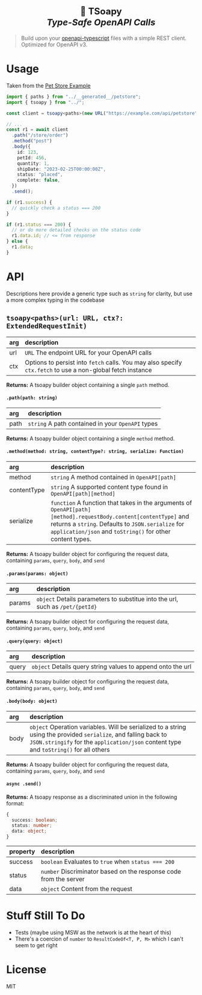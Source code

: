 <h1 align="center">
  <span style="font-size:24px">🧼 TSoapy</span><br />
  <sub><i>Type-Safe OpenAPI Calls</i></sub>
</h1>

> Build upon your [openapi-typescript](https://github.com/drwpow/openapi-typescript) files with a simple REST client. Optimized for OpenAPI v3.

# Usage

Taken from the [Pet Store Example](https://github.com/jakobo/tsoapy/blob/main/src/examples/petstore.ts)

```ts
import { paths } from "../__generated__/petstore";
import { tsoapy } from "../";

const client = tsoapy<paths>(new URL("https://example.com/api/petstore"));

// ...
const r1 = await client
  .path("/store/order")
  .method("post")
  .body({
    id: 123,
    petId: 456,
    quantity: 1,
    shipDate: "2023-02-25T00:00:00Z",
    status: "placed",
    complete: false,
  })
  .send();

if (r1.success) {
  // quickly check a status === 200
}

if (r1.status === 200) {
  // or do more detailed checks on the status code
  r1.data.id; // <= from response
} else {
  r1.data;
}
```

# API

Descriptions here provide a generic type such as `string` for clarity, but use a more complex typing in the codebase

## `tsoapy<paths>(url: URL, ctx?: ExtendedRequestInit)`

| arg | description                                                                                                |
| :-- | :--------------------------------------------------------------------------------------------------------- |
| url | `URL` The endpoint URL for your OpenAPI calls                                                              |
| ctx | Options to persist into `fetch` calls. You may also specify `ctx.fetch` to use a non-global fetch instance |

**Returns:** A tsoapy builder object containing a single `path` method.

#### `.path(path: string)`

| arg  | description                                       |
| :--- | :------------------------------------------------ |
| path | `string` A path contained in your `OpenAPI` types |

**Returns:** A tsoapy builder object containing a single `method` method.

#### `.method(method: string, contentType?: string, serialize: Function)`

| arg         | description                                                                                                                                                                                                                         |
| :---------- | :---------------------------------------------------------------------------------------------------------------------------------------------------------------------------------------------------------------------------------- |
| method      | `string` A method contained in `OpenAPI[path]`                                                                                                                                                                                      |
| contentType | `string` A supported content type found in `OpenAPI[path][method]`                                                                                                                                                                  |
| serialize   | `function` A function that takes in the arguments of `OpenAPI[path][method].requestBody.content[contentType]` and returns a `string`. Defaults to `JSON.serialize` for `application/json` and `toString()` for other content types. |

**Returns:** A tsoapy builder object for configuring the request data, containing `params`, `query`, `body`, and `send`

#### `.params(params: object)`

| arg    | description                                                                   |
| :----- | :---------------------------------------------------------------------------- |
| params | `object` Details parameters to substitue into the url, such as `/pet/{petId}` |

**Returns:** A tsoapy builder object for configuring the request data, containing `params`, `query`, `body`, and `send`

#### `.query(query: object)`

| arg   | description                                                 |
| :---- | :---------------------------------------------------------- |
| query | `object` Details query string values to append onto the url |

**Returns:** A tsoapy builder object for configuring the request data, containing `params`, `query`, `body`, and `send`

#### `.body(body: object)`

| arg  | description                                                                                                                                                                                               |
| :--- | :-------------------------------------------------------------------------------------------------------------------------------------------------------------------------------------------------------- |
| body | `object` Operation variables. Will be serialized to a string using the provided `serialize`, and falling back to `JSON.stringify` for the `application/json` content type and `toString()` for all others |

**Returns:** A tsoapy builder object for configuring the request data, containing `params`, `query`, `body`, and `send`

#### `async .send()`

**Returns:** A tsoapy response as a discriminated union in the following format:

```ts
{
  success: boolean;
  status: number;
  data: object;
}
```

| property | description                                                       |
| :------- | :---------------------------------------------------------------- |
| success  | `boolean` Evaluates to `true` when `status === 200`               |
| status   | `number` Discriminator based on the response code from the server |
| data     | `object` Content from the request                                 |

# Stuff Still To Do

- Tests (maybe using MSW as the network is at the heart of this)
- There's a coercion of `number` to `ResultCodeOf<T, P, M>` which I can't seem to get right

# License

MIT

